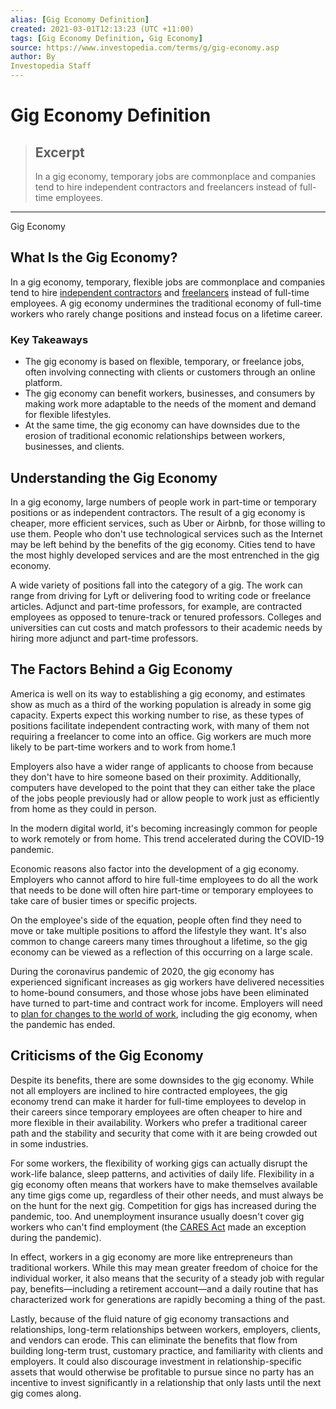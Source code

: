 ```yaml
---
alias: [Gig Economy Definition]
created: 2021-03-01T12:13:23 (UTC +11:00)
tags: [Gig Economy Definition, Gig Economy]
source: https://www.investopedia.com/terms/g/gig-economy.asp
author: By
Investopedia Staff
---
```


# Gig Economy Definition

> ## Excerpt
> In a gig economy, temporary jobs are commonplace and companies tend to hire independent contractors and freelancers instead of full-time employees.

---

Gig Economy
## What Is the Gig Economy?

In a gig economy, temporary, flexible jobs are commonplace and companies tend to hire [independent contractors](https://www.investopedia.com/terms/i/independent-contractor.asp) and [freelancers](https://www.investopedia.com/terms/f/freelancer.asp) instead of full-time employees. A gig economy undermines the traditional economy of full-time workers who rarely change positions and instead focus on a lifetime career.

### Key Takeaways

-   The gig economy is based on flexible, temporary, or freelance jobs, often involving connecting with clients or customers through an online platform.
-   The gig economy can benefit workers, businesses, and consumers by making work more adaptable to the needs of the moment and demand for flexible lifestyles.
-   At the same time, the gig economy can have downsides due to the erosion of traditional economic relationships between workers, businesses, and clients.

## Understanding the Gig Economy

In a gig economy, large numbers of people work in part-time or temporary positions or as independent contractors. The result of a gig economy is cheaper, more efficient services, such as Uber or Airbnb, for those willing to use them. People who don't use technological services such as the Internet may be left behind by the benefits of the gig economy. Cities tend to have the most highly developed services and are the most entrenched in the gig economy.

A wide variety of positions fall into the category of a gig. The work can range from driving for Lyft or delivering food to writing code or freelance articles. Adjunct and part-time professors, for example, are contracted employees as opposed to tenure-track or tenured professors. Colleges and universities can cut costs and match professors to their academic needs by hiring more adjunct and part-time professors.

## The Factors Behind a Gig Economy

America is well on its way to establishing a gig economy, and estimates show as much as a third of the working population is already in some gig capacity. Experts expect this working number to rise, as these types of positions facilitate independent contracting work, with many of them not requiring a freelancer to come into an office. Gig workers are much more likely to be part-time workers and to work from home.1

Employers also have a wider range of applicants to choose from because they don't have to hire someone based on their proximity. Additionally, computers have developed to the point that they can either take the place of the jobs people previously had or allow people to work just as efficiently from home as they could in person.

In the modern digital world, it's becoming increasingly common for people to work remotely or from home. This trend accelerated during the COVID-19 pandemic.

Economic reasons also factor into the development of a gig economy. Employers who cannot afford to hire full-time employees to do all the work that needs to be done will often hire part-time or temporary employees to take care of busier times or specific projects.

On the employee's side of the equation, people often find they need to move or take multiple positions to afford the lifestyle they want. It's also common to change careers many times throughout a lifetime, so the gig economy can be viewed as a reflection of this occurring on a large scale.

During the coronavirus pandemic of 2020, the gig economy has experienced significant increases as gig workers have delivered necessities to home-bound consumers, and those whose jobs have been eliminated have turned to part-time and contract work for income. Employers will need to [plan for changes to the world of work](https://www.forbes.com/sites/rebeccahenderson/2020/12/10/how-covid-19-has-transformed-the-gig-economy/?sh=7cb0310f6c99), including the gig economy, when the pandemic has ended.

## Criticisms of the Gig Economy

Despite its benefits, there are some downsides to the gig economy. While not all employers are inclined to hire contracted employees, the gig economy trend can make it harder for full-time employees to develop in their careers since temporary employees are often cheaper to hire and more flexible in their availability. Workers who prefer a traditional career path and the stability and security that come with it are being crowded out in some industries.

For some workers, the flexibility of working gigs can actually disrupt the work-life balance, sleep patterns, and activities of daily life. Flexibility in a gig economy often means that workers have to make themselves available any time gigs come up, regardless of their other needs, and must always be on the hunt for the next gig. Competition for gigs has increased during the pandemic, too. And unemployment insurance usually doesn't cover gig workers who can't find employment (the [CARES Act](https://www.investopedia.com/coronavirus-aid-relief-and-economic-security-cares-act-4800707) made an exception during the pandemic).

In effect, workers in a gig economy are more like entrepreneurs than traditional workers. While this may mean greater freedom of choice for the individual worker, it also means that the security of a steady job with regular pay, benefits—including a retirement account—and a daily routine that has characterized work for generations are rapidly becoming a thing of the past.

Lastly, because of the fluid nature of gig economy transactions and relationships, long-term relationships between workers, employers, clients, and vendors can erode. This can eliminate the benefits that flow from building long-term trust, customary practice, and familiarity with clients and employers. It could also discourage investment in relationship-specific assets that would otherwise be profitable to pursue since no party has an incentive to invest significantly in a relationship that only lasts until the next gig comes along.

